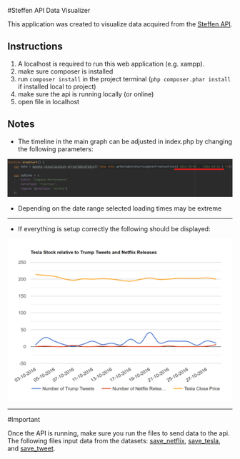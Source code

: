#Steffen API Data Visualizer

This application was created to visualize data acquired from the [Steffen API](https://github.com/AlsoSteffen/steff-data-processing).



 Instructions
---
 1. A localhost is required to run this web application (e.g. xampp).
 2. make sure composer is installed
 3. run `composer install` in the project terminal (`php composer.phar install` if installed local to project)
 4. make sure the api is running locally (or online)
 5. open file in localhost
 
 Notes
---
- The timeline in the main graph can be adjusted in index.php by changing the following parameters:

![date_change_img](images/date_change.png)
- Depending on the date range selected loading times may be extreme

---
- If everything is setup correctly the following should be displayed:

![chart_img](images/main_chart.png)

___
#Important

Once the API is running, make sure you run the files to send data to the api.
The following files input data from the datasets:
[save_netflix](data_inputter/save_netflix.php),
[save_tesla](data_inputter/save_tesla.php), and
[save_tweet](data_inputter/save_tweet.php).